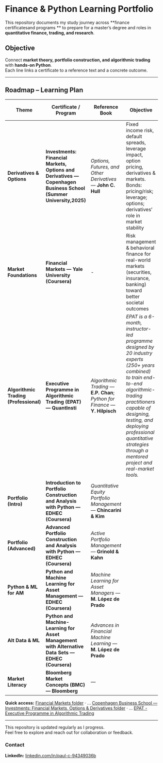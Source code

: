 # Finance & Python Learning Portfolio

This repository documents my study journey across **finance certificatesand programs ** to prepare for a master’s degree and roles in **quantitative finance, trading, and research**.

## Objective
Connect **market theory, portfolio construction, and algorithmic trading** with **hands-on Python**.  
Each line links a certificate to a reference text and a concrete outcome.

---

## Roadmap – Learning Plan

| Theme | Certificate / Program | Reference Book | Objective | Associated Python Project |
|------|------------------------|----------------|-----------|---------------------------|
| **Derivatives & Options** | **Investments: Financial Markets, Options and Derivatives — Copenhagen Business School (Summer University,2025)** | *Options, Futures, and Other Derivatives* — **John C. Hull** | Fixed income risk, default spreads, leverage impact, option pricing, derivatives & markets. Bonds: pricing/risk; leverage; options; derivatives’ role in market stability |  - |
| **Market Foundations** | **Financial Markets — Yale University (Coursera)** |  - | Risk management & behavioral finance for real-world markets (securities, insurance, banking)  toward better societal outcomes|-|
| **Algorithmic Trading (Professional)** | **Executive Programme in Algorithmic Trading (EPAT) — QuantInsti** | *Algorithmic Trading* — **E.P. Chan**; *Python for Finance* — **Y. Hilpisch** | *EPAT is a 6-month, instructor-led programme designed by 20 industry experts (250+ years combined) to train end-to-end algorithmic-trading practitioners capable of designing, testing, and deploying professional quantitative strategies through a mentored project and real-market tools.* |  |
| **Portfolio (Intro)** | **Introduction to Portfolio Construction and Analysis with Python — EDHEC (Coursera)** | *Quantitative Equity Portfolio Management* — **Chincarini & Kim** |  |  |
| **Portfolio (Advanced)** | **Advanced Portfolio Construction and Analysis with Python — EDHEC (Coursera)** | *Active Portfolio Management* — **Grinold & Kahn** |  |  |
| **Python & ML for AM** | **Python and Machine Learning for Asset Management — EDHEC (Coursera)** | *Machine Learning for Asset Managers* — **M. López de Prado** |  |  |
| **Alt Data & ML** | **Python and Machine-Learning for Asset Management with Alternative Data Sets — EDHEC (Coursera)** | *Advances in Financial Machine Learning* — **M. López de Prado** |  |  |
| **Market Literacy** | **Bloomberg Market Concepts (BMC) — Bloomberg** | — |  |  |



**Quick access:** [ Financial Markets folder](./Yale-financial-markets/) · … [ Copenhagen Business School — Investments: Financial Markets, Options & Derivatives folder](./cbs-summer--financial-markets-options-derivatives/) · … [EPAT - Executive Programme in Algorithmic Trading](./epat--quantinsti/) 


---

This repository is updated regularly as I progress.  
Feel free to explore and reach out for collaboration or feedback.

### Contact
**LinkedIn:** [linkedin.com/in/paul-c-94349036b](https://www.linkedin.com/in/paul-c-94349036b/)
